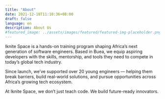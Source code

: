 ```yaml
---
title: "About"
date: 2021-12-18T11:10:36+08:00
draft: false
language: en
description: About Us
#featured_image: ../assets/images/featured/featured-img-placeholder.png
---
```



Iknite Space is a hands-on training program shaping Africa’s next generation of software engineers. Based in Buea, we equip aspiring developers with the skills, mentorship, and tools they need to compete in today’s global tech industry.

Since launch, we’ve supported over 20 young engineers — helping them break barriers, build real-world solutions, and pursue opportunities across Africa’s growing tech ecosystem. 

At Iknite Space, we don’t just teach code. We build future-ready innovators.

